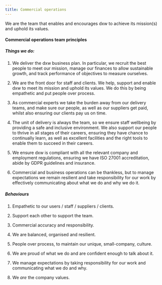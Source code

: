 ```yaml
---
title: Commercial operations
---
```


We are the team that enables and encourages dxw to achieve its mission(s) and
uphold its values.

#### Commercial operations team principles

##### Things we do:

1. We deliver the dxw business plan. In particular, we recruit the best people
   to meet our mission, manage our finances to allow sustainable growth, and
   track performance of objectives to measure ourselves.

1. We are the front door for staff and clients. We help, support and enable dxw
   to meet its mission and uphold its values. We do this by being empathetic and
   put people over process.

1. As commercial experts we take the burden away from our delivery teams, and
   make sure our people, as well as our suppliers get paid, whilst also ensuring
   our clients pay us on time.

1. The unit of delivery is always the team, so we ensure staff wellbeing by
   providing a safe and inclusive environment. We also support our people to
   thrive in all stages of their careers, ensuring they have chance to
   continually learn, as well as excellent facilities and the right tools to
   enable them to succeed in their careers.

1. We ensure dxw is compliant with all the relevant company and employment
   regulations, ensuring we have ISO 27001 accreditation, abide by GDPR
   guidelines and insurance.

1. Commercial and business operations can be thankless, but to manage
   expectations we remain resilient and take responsibility for our work by
   effectively communicating about what we do and why we do it.

##### Behaviours

1. Empathetic to our users / staff / suppliers / clients.

1. Support each other to support the team.

1. Commercial accuracy and responsibility.

1. We are balanced, organised and resilient.

1. People over process, to maintain our unique, small-company, culture.

1. We are proud of what we do and are confident enough to talk about it.

1. We manage expectations by taking responsibility for our work and
   communicating what we do and why.

1. We _are_ the company values.
